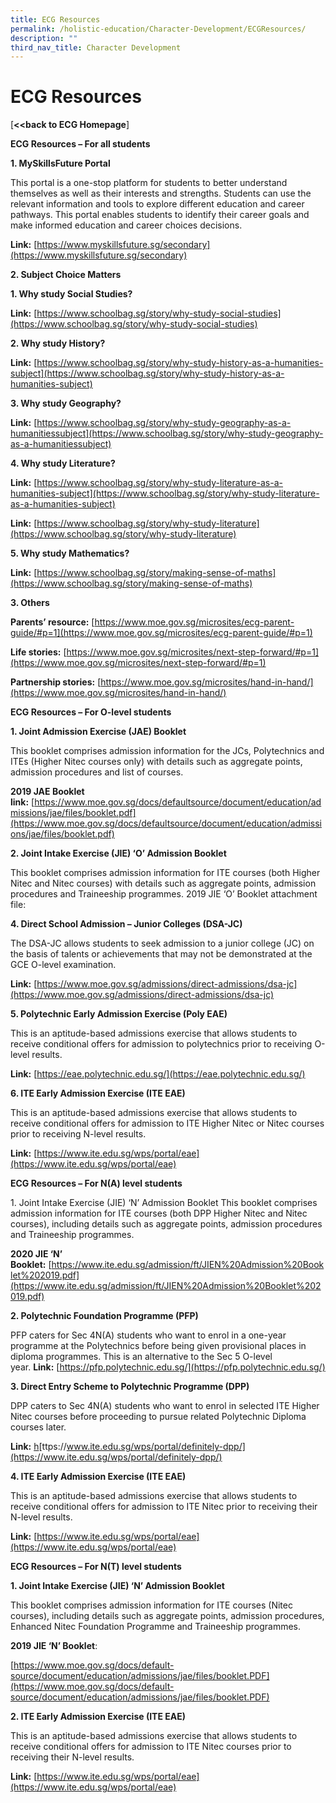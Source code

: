 ```yaml
---
title: ECG Resources
permalink: /holistic-education/Character-Development/ECGResources/
description: ""
third_nav_title: Character Development
---
```

ECG Resources
=============

[**<<back to ECG Homepage**]

**ECG Resources – For all students**

**1\. MySkillsFuture Portal**

This portal is a one-stop platform for students to better understand themselves as well as their interests and strengths. Students can use the relevant information and tools to explore different education and career pathways. This portal enables students to identify their career goals and make informed education and career choices decisions.

**Link:** [https://www.myskillsfuture.sg/secondary](https://www.myskillsfuture.sg/secondary)

**2\. Subject Choice Matters**

**1\. Why study Social Studies?**

**Link:** [https://www.schoolbag.sg/story/why-study-social-studies](https://www.schoolbag.sg/story/why-study-social-studies)

**2\. Why study History?**

**Link:** [https://www.schoolbag.sg/story/why-study-history-as-a-humanities-subject](https://www.schoolbag.sg/story/why-study-history-as-a-humanities-subject)

**3\. Why study Geography?**

**Link:** [https://www.schoolbag.sg/story/why-study-geography-as-a-humanitiessubject](https://www.schoolbag.sg/story/why-study-geography-as-a-humanitiessubject)

**4\. Why study Literature?**

**Link:** [https://www.schoolbag.sg/story/why-study-literature-as-a-humanities-subject](https://www.schoolbag.sg/story/why-study-literature-as-a-humanities-subject)

**Link:** [https://www.schoolbag.sg/story/why-study-literature](https://www.schoolbag.sg/story/why-study-literature)

**5\. Why study Mathematics?**

**Link:** [https://www.schoolbag.sg/story/making-sense-of-maths](https://www.schoolbag.sg/story/making-sense-of-maths)

**3\. Others**

**Parents’ resource:** [https://www.moe.gov.sg/microsites/ecg-parent-guide/#p=1](https://www.moe.gov.sg/microsites/ecg-parent-guide/#p=1)

**Life stories:** [https://www.moe.gov.sg/microsites/next-step-forward/#p=1](https://www.moe.gov.sg/microsites/next-step-forward/#p=1)

**Partnership stories:** [https://www.moe.gov.sg/microsites/hand-in-hand/](https://www.moe.gov.sg/microsites/hand-in-hand/)

**ECG Resources – For O-level students**

**1\. Joint Admission Exercise (JAE) Booklet**

This booklet comprises admission information for the JCs, Polytechnics and ITEs (Higher Nitec courses only) with details such as aggregate points, admission procedures and list of courses.

**2019 JAE Booklet link:** [https://www.moe.gov.sg/docs/defaultsource/document/education/admissions/jae/files/booklet.pdf](https://www.moe.gov.sg/docs/defaultsource/document/education/admissions/jae/files/booklet.pdf)

**2\. Joint Intake Exercise (JIE) ‘O’ Admission Booklet**

This booklet comprises admission information for ITE courses (both Higher Nitec and Nitec courses) with details such as aggregate points, admission procedures and Traineeship programmes. 2019 JIE ‘O’ Booklet attachment file:

**4\. Direct School Admission – Junior Colleges (DSA-JC)**

The DSA-JC allows students to seek admission to a junior college (JC) on the basis of talents or achievements that may not be demonstrated at the GCE O-level examination.

**Link:** [https://www.moe.gov.sg/admissions/direct-admissions/dsa-jc](https://www.moe.gov.sg/admissions/direct-admissions/dsa-jc)

**5\. Polytechnic Early Admission Exercise (Poly EAE)**

This is an aptitude-based admissions exercise that allows students to receive conditional offers for admission to polytechnics prior to receiving O-level results.

**Link:** [https://eae.polytechnic.edu.sg/](https://eae.polytechnic.edu.sg/)

**6\. ITE Early Admission Exercise (ITE EAE)**

This is an aptitude-based admissions exercise that allows students to receive conditional offers for admission to ITE Higher Nitec or Nitec courses prior to receiving N-level results.

**Link:** [https://www.ite.edu.sg/wps/portal/eae](https://www.ite.edu.sg/wps/portal/eae)

**ECG Resources – For N(A) level students**

1\. Joint Intake Exercise (JIE) ‘N’ Admission Booklet This booklet comprises admission information for ITE courses (both DPP Higher Nitec and Nitec courses), including details such as aggregate points, admission procedures and Traineeship programmes.

**2020 JIE ‘N’ Booklet:** [https://www.ite.edu.sg/admission/ft/JIEN%20Admission%20Booklet%202019.pdf](https://www.ite.edu.sg/admission/ft/JIEN%20Admission%20Booklet%202019.pdf)

**2\. Polytechnic Foundation Programme (PFP)**

PFP caters for Sec 4N(A) students who want to enrol in a one-year programme at the Polytechnics before being given provisional places in diploma programmes. This is an alternative to the Sec 5 O-level year. **Link:** [https://pfp.polytechnic.edu.sg/](https://pfp.polytechnic.edu.sg/)

**3\. Direct Entry Scheme to Polytechnic Programme (DPP)**

DPP caters to Sec 4N(A) students who want to enrol in selected ITE Higher Nitec courses before proceeding to pursue related Polytechnic Diploma courses later.

**Link:** [h](https://www.ite.edu.sg/wps/portal/definitely-dpp/)[ttps://www.ite.edu.sg/wps/portal/definitely-dpp/](https://www.ite.edu.sg/wps/portal/definitely-dpp/)

**4\. ITE Early Admission Exercise (ITE EAE)**

This is an aptitude-based admissions exercise that allows students to receive conditional offers for admission to ITE Nitec prior to receiving their N-level results.

**Link:** [https://www.ite.edu.sg/wps/portal/eae](https://www.ite.edu.sg/wps/portal/eae)

**ECG Resources – For N(T) level students**

**1\. Joint Intake Exercise (JIE) ‘N’ Admission Booklet**

This booklet comprises admission information for ITE courses (Nitec courses), including details such as aggregate points, admission procedures, Enhanced Nitec Foundation Programme and Traineeship programmes.

**2019 JIE ‘N’ Booklet**: 

[https://www.moe.gov.sg/docs/default-source/document/education/admissions/jae/files/booklet.PDF](https://www.moe.gov.sg/docs/default-source/document/education/admissions/jae/files/booklet.PDF)

**2\. ITE Early Admission Exercise (ITE EAE)**

This is an aptitude-based admissions exercise that allows students to receive conditional offers for admission to ITE Nitec courses prior to receiving their N-level results.

**Link:** [https://www.ite.edu.sg/wps/portal/eae](https://www.ite.edu.sg/wps/portal/eae)